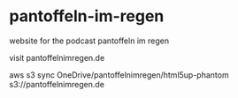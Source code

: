 # pantoffeln-im-regen
website for the podcast pantoffeln im regen 

visit pantoffelnimregen.de

aws s3 sync OneDrive/pantoffelnimregen/html5up-phantom s3://pantoffelnimregen.de
